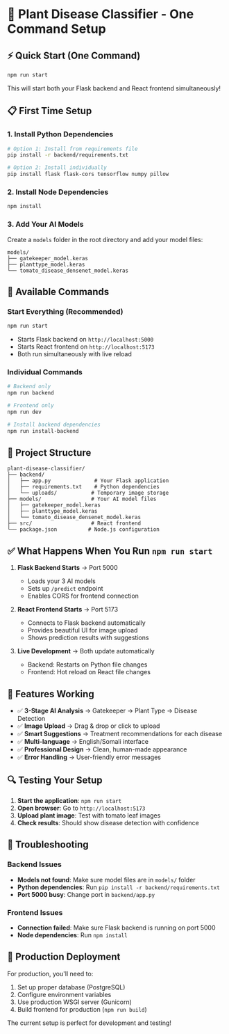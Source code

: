 # 🚀 Plant Disease Classifier - One Command Setup

## ⚡ Quick Start (One Command)

```bash
npm run start
```

This will start both your Flask backend and React frontend simultaneously!

## 📋 First Time Setup

### 1. Install Python Dependencies
```bash
# Option 1: Install from requirements file
pip install -r backend/requirements.txt

# Option 2: Install individually
pip install flask flask-cors tensorflow numpy pillow
```

### 2. Install Node Dependencies
```bash
npm install
```

### 3. Add Your AI Models
Create a `models` folder in the root directory and add your model files:
```
models/
├── gatekeeper_model.keras
├── planttype_model.keras
└── tomato_disease_densenet_model.keras
```

## 🎯 Available Commands

### Start Everything (Recommended)
```bash
npm run start
```
- Starts Flask backend on `http://localhost:5000`
- Starts React frontend on `http://localhost:5173`
- Both run simultaneously with live reload

### Individual Commands
```bash
# Backend only
npm run backend

# Frontend only  
npm run dev

# Install backend dependencies
npm run install-backend
```

## 🔧 Project Structure
```
plant-disease-classifier/
├── backend/
│   ├── app.py              # Your Flask application
│   ├── requirements.txt    # Python dependencies
│   └── uploads/           # Temporary image storage
├── models/                # Your AI model files
│   ├── gatekeeper_model.keras
│   ├── planttype_model.keras
│   └── tomato_disease_densenet_model.keras
├── src/                   # React frontend
└── package.json          # Node.js configuration
```

## ✅ What Happens When You Run `npm run start`

1. **Flask Backend Starts** → Port 5000
   - Loads your 3 AI models
   - Sets up `/predict` endpoint
   - Enables CORS for frontend connection

2. **React Frontend Starts** → Port 5173
   - Connects to Flask backend automatically
   - Provides beautiful UI for image upload
   - Shows prediction results with suggestions

3. **Live Development** → Both update automatically
   - Backend: Restarts on Python file changes
   - Frontend: Hot reload on React file changes

## 🎨 Features Working

- ✅ **3-Stage AI Analysis** → Gatekeeper → Plant Type → Disease Detection
- ✅ **Image Upload** → Drag & drop or click to upload
- ✅ **Smart Suggestions** → Treatment recommendations for each disease
- ✅ **Multi-language** → English/Somali interface
- ✅ **Professional Design** → Clean, human-made appearance
- ✅ **Error Handling** → User-friendly error messages

## 🔍 Testing Your Setup

1. **Start the application**: `npm run start`
2. **Open browser**: Go to `http://localhost:5173`
3. **Upload plant image**: Test with tomato leaf images
4. **Check results**: Should show disease detection with confidence

## 🐛 Troubleshooting

### Backend Issues
- **Models not found**: Make sure model files are in `models/` folder
- **Python dependencies**: Run `pip install -r backend/requirements.txt`
- **Port 5000 busy**: Change port in `backend/app.py`

### Frontend Issues
- **Connection failed**: Make sure Flask backend is running on port 5000
- **Node dependencies**: Run `npm install`

## 🚀 Production Deployment

For production, you'll need to:
1. Set up proper database (PostgreSQL)
2. Configure environment variables
3. Use production WSGI server (Gunicorn)
4. Build frontend for production (`npm run build`)

The current setup is perfect for development and testing!